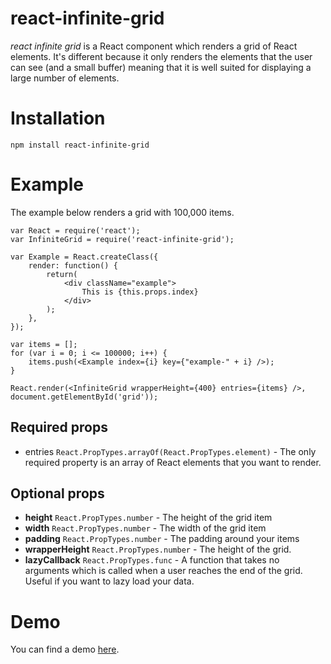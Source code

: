 # react-infinite-grid

_react infinite grid_ is a React component which renders a grid of React elements. It's different because it only renders the elements that the user can see (and a small buffer) meaning that it is well suited for displaying a large number of elements.

# Installation

```
npm install react-infinite-grid
```

# Example

The example below renders a grid with 100,000 items.

```
var React = require('react');
var InfiniteGrid = require('react-infinite-grid');

var Example = React.createClass({
	render: function() {
		return(
			<div className="example">
				This is {this.props.index}
			</div>
		);
	},
});

var items = [];
for (var i = 0; i <= 100000; i++) {
	items.push(<Example index={i} key={"example-" + i} />);
}

React.render(<InfiniteGrid wrapperHeight={400} entries={items} />, document.getElementById('grid'));
```

## Required props

- entries `React.PropTypes.arrayOf(React.PropTypes.element)` - The only required property is an array of React elements that you want to render.

## Optional props

- **height** `React.PropTypes.number` - The height of the grid item
- **width** `React.PropTypes.number` - The width of the grid item
- **padding** `React.PropTypes.number` - The padding around your items
- **wrapperHeight** `React.PropTypes.number` - The height of the grid.
- **lazyCallback** `React.PropTypes.func` - A function that takes no arguments which is called when a user reaches the end of the grid. Useful if you want to lazy load your data.

# Demo

You can find a demo [here](http://ggordan.com/post/react-infinite-grid.html).
